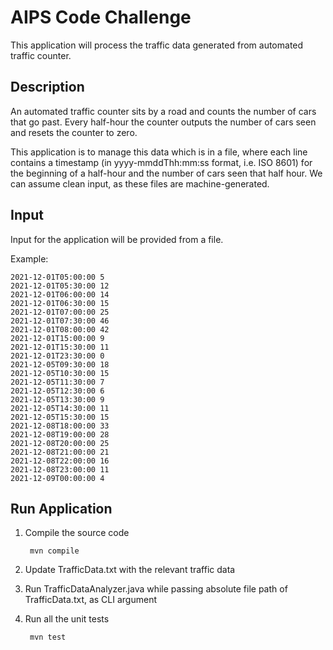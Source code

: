 # AIPS Code Challenge

This application will process the traffic data generated from automated traffic counter.

## Description

An automated traffic counter sits by a road and counts the number of cars that go past.
Every half-hour the counter outputs the number of cars seen and resets the counter to zero.

This application is to manage this data which is in a file, where each line contains
a timestamp (in yyyy-mmddThh:mm:ss format, i.e. ISO 8601) for the beginning of a half-hour and the number of
cars seen that half hour. We can assume clean input, as these files are machine-generated.

## Input

Input for the application will be provided from a file.

Example:
```
2021-12-01T05:00:00 5
2021-12-01T05:30:00 12
2021-12-01T06:00:00 14
2021-12-01T06:30:00 15
2021-12-01T07:00:00 25
2021-12-01T07:30:00 46
2021-12-01T08:00:00 42
2021-12-01T15:00:00 9
2021-12-01T15:30:00 11
2021-12-01T23:30:00 0
2021-12-05T09:30:00 18
2021-12-05T10:30:00 15
2021-12-05T11:30:00 7
2021-12-05T12:30:00 6
2021-12-05T13:30:00 9
2021-12-05T14:30:00 11
2021-12-05T15:30:00 15
2021-12-08T18:00:00 33
2021-12-08T19:00:00 28
2021-12-08T20:00:00 25
2021-12-08T21:00:00 21
2021-12-08T22:00:00 16
2021-12-08T23:00:00 11
2021-12-09T00:00:00 4
```
## Run Application

1) Compile the source code

        mvn compile

2) Update TrafficData.txt with the relevant traffic data
3) Run TrafficDataAnalyzer.java while passing absolute file path of TrafficData.txt, as CLI argument
4) Run all the unit tests

        mvn test
